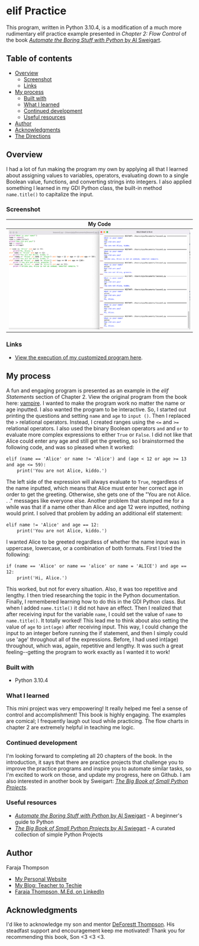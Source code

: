 # elif Practice
This program, written in Python 3.10.4, is a modification of a much more rudimentary elif practice example presented in *Chapter 2: Flow Control* of the book [*Automate the Boring Stuff with Python* by Al Sweigart](https://automatetheboringstuff.com/).

## Table of contents

- [Overview](#overview)
  - [Screenshot](#screenshot)
  - [Links](#links)
- [My process](#my-process)
  - [Built with](#built-with)
  - [What I learned](#what-i-learned)
  - [Continued development](#continued-development)
  - [Useful resources](#useful-resources)
- [Author](#author)
- [Acknowledgments](#acknowledgments)
- [The Directions](#frontend-mentor---qr-code-component) 

## Overview
I had a lot of fun making the program my own by applying all that I learned about assigning values to variables, operators, evaluating down to a single Boolean value, functions, and converting strings into integers.  I also applied something I learned in my GDI Python class, the built-in method `name.title()` to capitalize the input.

### Screenshot

| <b>My Code</b> | 
|:--:|
| [![Link to My Code](my-code.png)](https://raw.githubusercontent.com/Faraja17/elif-practice/main/my-code.png) |


### Links

- [View the execution of my customized program here](https://pythontutor.com/visualize.html#code=print%28'What%20is%20your%20name%3F'%29%0Aname%20%3D%20input%28%29%0Aname%20%3D%20name.title%28%29%0Aprint%28'How%20old%20are%20you%3F'%29%0Aage%20%3D%20input%28%29%0Aage%20%3D%20int%28age%29%0A%0Aif%20name%20%3D%3D%20'Alice'%20and%20age%20%3D%3D%2012%3A%0A%20%20%20%20print%28'Hi,%20Alice.'%29%0Aelif%20name%20!%3D%20'Alice'%20and%20age%20%3D%3D%2012%3A%0A%20%20%20%20print%28'You%20are%20not%20Alice,%20kiddo.'%29%0Aelif%20%28name%20%3D%3D%20'Alice'%20or%20name%20!%3D%20'Alice'%29%20and%20%28age%20%3C%2012%20or%20age%20%3E%3D%2013%20and%20age%20%3C%3D%2059%29%3A%0A%20%20%20%20print%28'You%20are%20not%20Alice,%20kiddo.'%29%0Aelif%20%28name%20%3D%3D%20'Alice'%20or%20name%20!%3D%20'Alice'%29%20and%20%28age%20%3E%3D%2060%20and%20age%20%3C%3D%20110%29%3A%0A%20%20%20%20print%20%28'You%20are%20not%20Alice,%20grannie.'%29%0Aelif%20%28name%20%3D%3D%20'Alice'%20or%20name%20!%3D%20'Alice'%29%20and%20age%20%3E%3D%20111%3A%0A%20%20%20%20print%20%28'Unlike%20you,%20Alice%20is%20not%20an%20undead,%20immortal%20vampire.'%29&cumulative=false&curInstr=0&heapPrimitives=nevernest&mode=display&origin=opt-frontend.js&py=3&rawInputLstJSON=%5B%5D&textReferences=false).

## My process

A fun and engaging program is presented as an example in the *elif Statements* section of Chapter 2. View the original program from the book here: [vampire](https://autbor.com/vampire/).  I wanted to make the program work no matter the name or age inputted.  I also wanted the program to be interactive.  So, I started out printing the questions and setting `name` and `age` to `input ()`.  Then I replaced the `>` relational operators.  Instead, I created ranges using the `<=` and `>=` relational operators.  I also used the binary Boolean operators `and` and `or` to evaluate more complex expressions to either `True` or `False`.  I did not like that Alice could enter any age and still get the greeting, so I brainstormed the following code, and was so pleased when it worked:

```
elif (name == 'Alice' or name != 'Alice') and (age < 12 or age >= 13 and age <= 59):
    print('You are not Alice, kiddo.')
```

The left side of the expression will always evaluate to `True`, regardless of the name inputted, which means that Alice must enter her correct age in order to get the greeting.  Otherwise, she gets one of the "You are not Alice. . ." messages like everyone else.  Another problem that stumped me for a while was that if a name other than Alice and age 12 were inputted, nothing would print.  I solved that problem by adding an additional elif statement:

```
elif name != 'Alice' and age == 12:
    print('You are not Alice, kiddo.')
```

I wanted Alice to be greeted regardless of whether the name input was in uppercase, lowercase, or a combination of both formats.  First I tried the following:

```
if (name == 'Alice' or name == 'alice' or name = 'ALICE') and age == 12:
    print('Hi, Alice.')
```

This worked, but not for every situation.  Also, it was too repetitive and lengthy.  I then tried researching the topic in the Python documentation.  Finally, I remembered learning how to do this in the GDI Python class.  But when I added `name.title()` it did not have an effect.  Then I realized that after receiving input for the variable `name`, I could set the value of `name` to `name.title()`. It totally worked! This lead me to think about also setting the value of `age` to `int(age)` after receiving input.  This way, I could change the input to an integer before running the if statement, and then I simply could use 'age' throughout all of the expressions. Before, I had used int(age) throughout, which was, again, repetitive and lengthy. It was such a great feeling--getting the program to work exactly as I wanted it to work!

### Built with

- Python 3.10.4

### What I learned

This mini project was very empowering!  It really helped me feel a sense of control and accomplishment!  This book is highly engaging.  The examples are comical; I frequently laugh out loud while practicing. The flow charts in chapter 2 are extremely helpful in teaching me logic.  

### Continued development

I'm looking forward to completing all 20 chapters of the book. In the introduction, it says that there are practice projects that challenge you to improve the practice programs and inspire you to automate similar tasks, so I'm excited to work on those, and update my progress, here on Github. I am also interested in another book by Sweigart: [*The Big Book of Small Python Projects*](https://inventwithpython.com/bigbookpython/).

### Useful resources

- [*Automate the Boring Stuff with Python* by Al Sweigart](https://automatetheboringstuff.com/) - A beginner's guide to Python
- [*The Big Book of Small Python Projects* by Al Swiegart](https://inventwithpython.com/bigbookpython/) - A curated collection of simple Python Projects

## Author

Faraja Thompson

- [My Personal Website](https://faraja17.github.io/my-website/)
- [My Blog: Teacher to Techie](https://faraja17.github.io/)
- [Faraja Thompson, M.Ed. on LinkedIn](https://www.linkedin.com/in/faraja-thompson-m-ed-70885b8/)

## Acknowledgments

I'd like to acknowledge my son and mentor [DeForestt Thompson](https://github.com/DeForestt).  His steadfast support and encouragement keep me motivated!  Thank you for recommending this book, Son <3 <3 <3.
